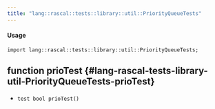 ```yaml
---
title: "lang::rascal::tests::library::util::PriorityQueueTests"
---
```


#### Usage

`import lang::rascal::tests::library::util::PriorityQueueTests;`


## function prioTest {#lang-rascal-tests-library-util-PriorityQueueTests-prioTest}

* ``test bool prioTest()``

